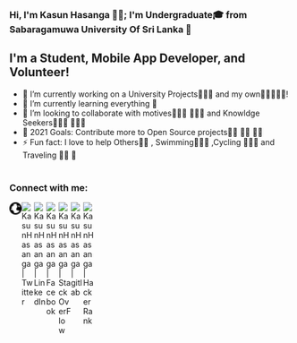 ### Hi, I'm Kasun Hasanga 🧑‍💻; I'm Undergraduate🎓 from Sabaragamuwa University Of Sri Lanka 👋

## I'm a Student, Mobile App Developer, and Volunteer!
- 🔭 I’m currently working on a University Projects🧑🏻‍💻 and my own🙋🏻‍♂️🤞🏻!
- 🌱 I’m currently learning everything  🤣
- 👯 I’m looking to collaborate with motives👨🏻‍🚀 👩🏻‍🚀 and Knowldge Seekers🧑🏻‍🔬 👨🏻‍🔬
- 🥅 2021 Goals: Contribute more to Open Source projects👬🏻 👭🏻 👫🏻
- ⚡ Fun fact: I love to help Others👫🏻 , Swimming🤽🏻‍♂️ ,Cycling 🚵🏻‍♂️ and Traveling  🧗🏻 🤩
</br></br>

### Connect with me:

[<img align="left" alt="KasunHasanga" width="22px" src="https://raw.githubusercontent.com/iconic/open-iconic/master/svg/globe.svg" />][website]
[<img align="left" alt="KasunHasanga | Twitter" width="22px" src="https://cdn.jsdelivr.net/npm/simple-icons@v3/icons/twitter.svg" />][twitter]
[<img align="left" alt="KasunHasanga | LinkedIn" width="22px" src="https://cdn.jsdelivr.net/npm/simple-icons@v3/icons/linkedin.svg" />][linkedin]
[<img align="left" alt="KasunHasanga | Facebook" width="22px" src="https://cdn.jsdelivr.net/npm/simple-icons@3.4.1/icons/facebook.svg" />][Facebook]
[<img align="left" alt="KasunHasanga | StackOverFlow" width="22px" src="https://cdn.jsdelivr.net/npm/simple-icons@3.4.1/icons/stackoverflow.svg" />][StackOverFlow]
[<img align="left" alt="KasunHasanga | gitlab" width="22px" src="https://cdn.jsdelivr.net/npm/simple-icons@3.4.1/icons/gitlab.svg" />][gitlab]
[<img align="left" alt="KasunHasanga | HackerRank" width="22px" src="https://cdn.jsdelivr.net/npm/simple-icons@3.13.0/icons/hackerrank.svg" />][HackerRank]

</br>

[website]: https://kasunhasanga.wordpress.com
[twitter]: https://twitter.com/Kasun_hasanga
[linkedin]: https://www.linkedin.com/in/kasun-hasanga/
[Facebook]: https://www.facebook.com/kasun.hasanga.1
[StackOverFlow]: https://stackoverflow.com/users/11168442/kasun-hasanga
[gitlab]: https://gitlab.com/kasun_hasanga
[HackerRank]: https://www.hackerrank.com/kasunhasanga96
<!-- [Coursera]: https://www.coursera.org/user/20e13501939c05147192ff623f980713 -->
